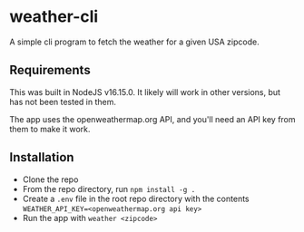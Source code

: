 # weather-cli

A simple cli program to fetch the weather for a given USA zipcode.

## Requirements

This was built in NodeJS v16.15.0.  It likely will work in other versions, but has not been tested in them.

The app uses the openweathermap.org API, and you'll need an API key from them to make it work.

## Installation

* Clone the repo
* From the repo directory, run `npm install -g .`
* Create a `.env` file in the root repo directory with the contents `WEATHER_API_KEY=<openweathermap.org api key>`
* Run the app with `weather <zipcode>`
